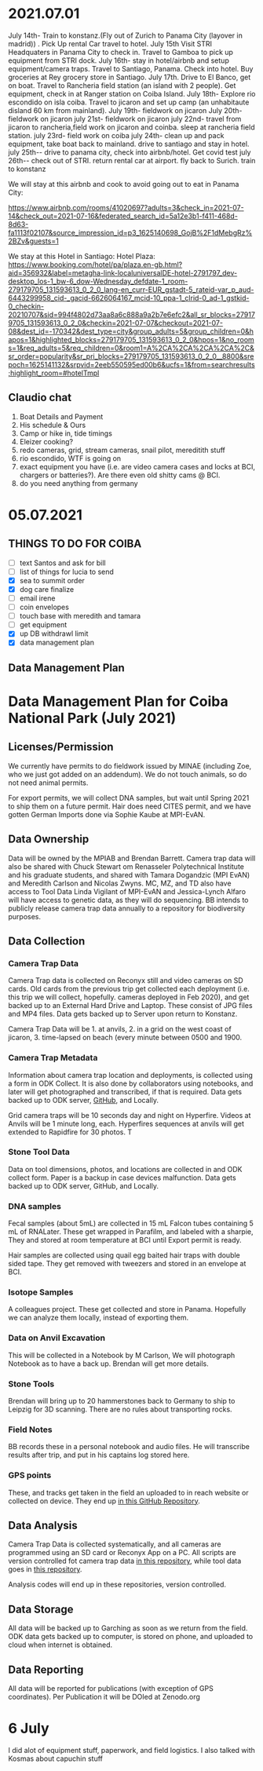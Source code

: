 # 2021.07.01

July 14th- Train to konstanz.(Fly out of Zurich to Panama City (layover in madrid)) . Pick Up rental Car travel to hotel.
July 15th Visit STRI Headquaters in Panama City to check in. Travel to Gamboa to pick up equipment from STRI dock.
July 16th- stay in hotel/airbnb and setup equipment/camera traps. Travel to Santiago, Panama. Check into hotel. Buy groceries at Rey grocery store in Santiago.
July 17th. Drive to El Banco, get on boat. Travel to Rancheria field station (an island with 2 people). Get equipment, check in at Ranger station on Coiba Island.
July 18th- Explore rio escondido on isla coiba. Travel to jicaron and set up camp (an unhabitaute disland 60 km from mainland).
July 19th- fieldwork on jicaron
July 20th- fieldwork on jicaron
july 21st- fieldwork on jicaron
july 22nd- travel from jicaron to rancheria,field work on jicaron and coinba. sleep at rancheria field station.
july 23rd- field work on coiba
july 24th- clean up and pack equipment, take boat back to mainland. drive to santiago and stay in hotel.
july 25th-- drive to panama city, check into airbnb/hotel. Get covid test
july 26th-- check out of STRI. return rental car at airport. fly back to Surich. train to konstanz

We will stay at this airbnb and cook to avoid going out to eat in Panama City: 

https://www.airbnb.com/rooms/41020697?adults=3&check_in=2021-07-14&check_out=2021-07-16&federated_search_id=5a12e3b1-f411-468d-8d63-fa1113f02107&source_impression_id=p3_1625140698_GojB%2F1dMebgRz%2BZv&guests=1

We stay at this Hotel in Santiago: Hotel Plaza: https://www.booking.com/hotel/pa/plaza.en-gb.html?aid=356932&label=metagha-link-localuniversalDE-hotel-2791797_dev-desktop_los-1_bw-6_dow-Wednesday_defdate-1_room-279179705_131593613_0_2_0_lang-en_curr-EUR_gstadt-5_rateid-var_p_aud-6443299958_cid-_gacid-6626064167_mcid-10_ppa-1_clrid-0_ad-1_gstkid-0_checkin-20210707&sid=994f4802d73aa8a6c888a9a2b7e6efc2&all_sr_blocks=279179705_131593613_0_2_0&checkin=2021-07-07&checkout=2021-07-08&dest_id=-170342&dest_type=city&group_adults=5&group_children=0&hapos=1&highlighted_blocks=279179705_131593613_0_2_0&hpos=1&no_rooms=1&req_adults=5&req_children=0&room1=A%2CA%2CA%2CA%2CA%2C&sr_order=popularity&sr_pri_blocks=279179705_131593613_0_2_0__8800&srepoch=1625141132&srpvid=2eeb550595ed00b6&ucfs=1&from=searchresults;highlight_room=#hotelTmpl

## Claudio chat
1. Boat Details and Payment
2. His schedule & Ours
3. Camp or hike in, tide timings
4. Eleizer cooking?
5. redo cameras, grid, stream cameras, snail pilot, mereditith stuff
6. rio escondido, WTF is going on
7. exact equipment you have (i.e. are video camera cases and locks at BCI, chargers or batteries?). Are there even old shitty cams @ BCI.
8. do you need anything from germany

# 05.07.2021
## THINGS TO DO FOR COIBA
- [ ] text Santos and ask for bill
- [ ] list of things for lucia to send
- [x] sea to summit order
- [x] dog care finalize
- [ ] email irene
- [ ] coin envelopes
- [ ] touch base with meredith and tamara
- [ ] get equipment
- [x] up DB withdrawl limit
- [x] data management plan

## Data Management Plan

# Data Management Plan for Coiba National Park (July 2021)

## Licenses/Permission 
We currently have permits to do fieldwork issued by MINAE (including Zoe, who we just got added on an addendum). We do not touch animals, so do not need animal permits. 

For export permits, we will collect DNA samples, but wait until Spring 2021 to ship them on a future permit. Hair does need CITES permit, and we have gotten German Imports done via Sophie Kaube at MPI-EvAN.

## Data Ownership
Data will be owned by the MPIAB and Brendan Barrett. Camera trap data will also be shared with Chuck Stewart om Renasseler Polytechnical Institute and his graduate students, and shared with Tamara Dogandzic (MPI EvAN) and Meredith Carlson and Nicolas Zwyns. MC, MZ, and TD also have access to Tool Data Linda Vigilant of MPI-EvAN and Jessica-Lynch Alfaro will have access to genetic data, as they will do sequencing. BB intends to publicly release camera trap data annually to a repository for biodiversity purposes.

## Data Collection

### Camera Trap Data
Camera Trap data is collected on Reconyx still and video cameras on SD cards. Old cards from the previous trip get collected each deployment (i.e. this trip we will collect, hopefully. cameras deployed in Feb 2020), and get backed up to an External Hard Drive and Laptop. These consist of JPG files and MP4 files. Data gets backed up to Server upon return to Konstanz.

Camera Trap Data will be 1. at anvils, 2. in a grid on the west coast of jicaron, 3. time-lapsed on beach (every minute between 0500 and 1900.

###  Camera Trap Metadata
Information about camera trap location and deployments, is collected using a form in ODK Collect. It is also done by collaborators using notebooks, and later will get photographed and transcribed, if that is required. Data gets backed up to ODK server, [GitHub](https://github.com/bjbarrett/camtrap_coiba), and Locally.

Grid camera traps will be 10 seconds day and night on Hyperfire. Videos at Anvils will be 1 minute long, each. Hyperfires sequences at anvils will get extended to Rapidfire for 30 photos. T

###  Stone Tool Data
Data on tool dimensions, photos, and locations are collected in and ODK collect form. Paper is a backup in case devices malfunction. Data gets backed up to ODK server, GitHub, and Locally.

###  DNA samples
Fecal samples (about 5mL) are collected in 15 mL Falcon tubes containing 5 mL of RNALater. These get wrapped in Parafilm, and labeled with a sharpie, They and stored at room temperature at BCI until Export permit is ready.

 Hair samples are collected using quail egg baited hair traps with double sided tape. They get removed with tweezers and stored in an envelope at BCI.

###  Isotope Samples
A colleagues project. These get collected and store in Panama. Hopefully we can analyze them locally, instead of exporting them.

###  Data on Anvil Excavation
This will be collected in a Notebook by M Carlson, We will photograph Notebook as to have a back up. Brendan will get more details.

### Stone Tools
Brendan will bring up to 20 hammerstones back to Germany to ship to Leipzig for 3D scanning. There are no rules about transporting rocks.

###  Field Notes
BB records these in a personal notebook and audio files. He will transcribe results after trip, and put in his captains log stored here.

### GPS points
These, and tracks get taken in the field an uploaded to in reach website or collected on device. They end up [in this GitHub Repository](https://github.com/bjbarrett/camtrap_coiba).

## Data Analysis
Camera Trap Data is collected systematically, and all cameras are programmed using an SD card or Reconyx App on a PC. All scripts are version controlled fot camera trap data [in this repository](https://github.com/bjbarrett/camtrap_coiba), while tool data goes in [this repository](https://github.com/bjbarrett/coibatooldata).

Analysis codes will end up in these repositories, version controlled.

## Data Storage
All data will be backed up to Garching as soon as we return from the field. ODK data gets backed up to computer, is stored on phone, and uploaded to cloud when internet is obtained.

## Data Reporting
All data will be reported for publications (with exception of GPS coordinates). Per Publication it will be DOIed at Zenodo.org

# 6 July

I did alot of equipment stuff, paperwork, and field logistics. I also talked with Kosmas about capuchin stuff

